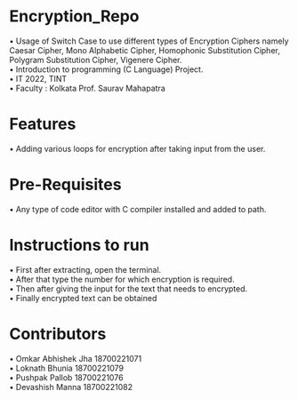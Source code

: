 # Encryption_Repo
•	Usage of Switch Case to use different types of Encryption Ciphers namely Caesar Cipher, Mono Alphabetic Cipher, Homophonic Substitution Cipher, Polygram Substitution Cipher, Vigenere Cipher. <br />
•	Introduction to programming (C Language) Project. <br />
•	IT 2022, TINT <br />
•	Faculty : Kolkata Prof. Saurav Mahapatra <br />
# Features <br />
•	Adding various loops for encryption after taking input from the user. <br />
# Pre-Requisites <br />
•	Any type of code editor with C compiler installed and added to path.<br />
# Instructions to run <br />
•	First after extracting, open the terminal. <br />
•	After that type the number for which encryption is required. <br />
•	Then after giving the input for the text that needs to encrypted. <br />
•	Finally encrypted text can be obtained  <br />
# Contributors  <br />
•	Omkar Abhishek Jha 18700221071 <br />
•	Loknath Bhunia 18700221079 <br />
•	Pushpak Pallob 18700221076 <br />
•	Devashish Manna 18700221082 <br />
